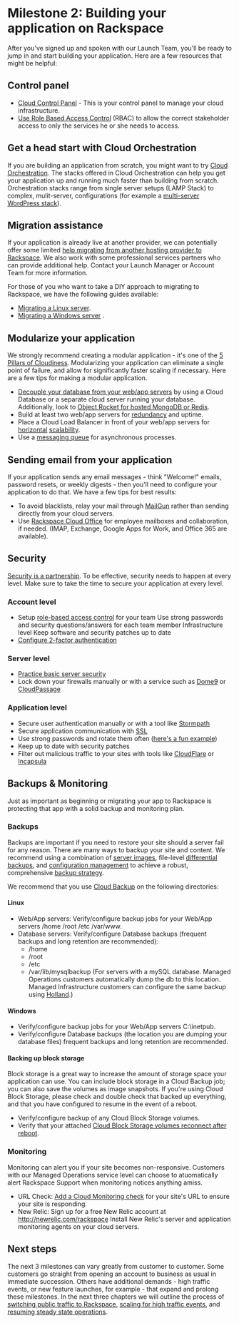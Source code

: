 

# Milestone 2: Building your application on Rackspace

After you've signed up and spoken with our Launch Team, you'll be ready to jump in and start building your application. Here are a few resources that might be helpful:

## Control panel  

* [Cloud Control Panel](http://www.rackspace.com/knowledge_center/article/introducing-the-rackspace-cloud-control-panel) - This is your control panel to manage your cloud infrastructure.
* [Use Role Based Access Control](http://www.rackspace.com/knowledge_center/article/overview-role-based-access-control-rbac) (RBAC) to allow the correct stakeholder access to only the services he or she needs to access.

## Get a head start with Cloud Orchestration

If you are building an application from scratch, you might want to try [Cloud Orchestration](http://www.rackspace.com/blog/cloud-orchestration-automating-deployments-of-full-stack-configurations/). The stacks offered in Cloud Orchestration can help you get your application up and running much faster than building from scratch. Orchestration stacks range from single server setups (LAMP Stack) to complex, mulit-server, configurations (for example a [multi-server WordPress stack](http://www.rackspace.com/knowledge_center/article/deploy-wordpress-packages-by-using-rackspace-cloud-orchestration)). 


## Migration assistance

If your application is already live at another provider, we can potentially offer some limited [help migrating from another hosting provider to Rackspace](https://www.rackspace.com/migration). We also work with some professional services partners who can provide additional help. Contact your Launch Manager or Account Team for more information.

For those of you who want to take a DIY approach to migrating to Rackspace, we have the following guides available:

* [Migrating a Linux server](http://www.rackspace.com/knowledge_center/article/prepare-to-migrate-a-linux-server).
* [Migrating a Windows server](http://www.rackspace.com/knowledge_center/article/prepare-to-migrate-a-windows-server)
.
## Modularize your application

We strongly recommend creating a modular application - it's one of the [5 Pillars of Cloudiness](https://community.rackspace.com/products/f/54/t/4496). Modularizing your application can eliminate a single point of failure, and allow for significantly faster scaling if necessary. Here are a few tips for making a modular application.

* [Decouple your database from your web/app servers](http://www.rackspace.com/blog/fundamentals-of-cloud-architecture-the-seed-config-video/) by using a Cloud Database or a separate cloud server running your database. Additionally, look to [Object Rocket for hosted MongoDB or Redis](http://objectrocket.com/).
* Build at least two web/app servers for [redundancy](http://www.rackspace.com/knowledge_center/article/protection-against-and-recovery-from-host-server-down-hsd-issue) and uptime.
* Place a Cloud Load Balancer in front of your web/app servers for [horizontal](http://www.rackspace.com/blog/pillars-of-cloudiness-no-3-scaling-horizontally/) [scalability](http://www.rackspace.com/blog/examining-horizontal-scaling-google-hangout-recap/).
* Use a [messaging queue](https://developer.rackspace.com/blog/using-message-queues-in-cloud-applications/) for asynchronous processes.

## Sending email from your application

If your application sends any email messages - think "Welcome!" emails, password resets, or weekly digests - then you'll need to configure your application to do that. We have a few tips for best results:

* To avoid blacklists, relay your mail through [MailGun](http://www.rackspace.com/knowledge_center/article/configuring-mailgun-for-your-website) rather than sending directly from your cloud servers.
* Use [Rackspace Cloud Office](https://www.rackspace.com/email-hosting) for employee mailboxes and collaboration, if needed. (IMAP, Exchange, Google Apps for Work, and Office 365 are available).

## Security

[Security is a partnership](http://www.rackspace.com/security/). To be effective, security needs to happen at every level. Make sure to take the time to secure your application at every level.

### Account level

* Setup [role-based access control](http://www.rackspace.com/knowledge_center/article/overview-role-based-access-control-rbac) for your team Use strong passwords and security questions/answers for each team member Infrastructure level Keep software and security patches up to date
* [Configure 2-factor authentication](http://www.rackspace.com/knowledge_center/article/multi-factor-authentication-from-the-cloud-control-panel)

### Server level

* [Practice basic server security](http://www.rackspace.com/knowledge_center/article/basic-cloud-server-security)  
* Lock down your firewalls manually or with a service such as [Dome9](http://www.dome9.com/) or [CloudPassage](https://www.cloudpassage.com/)

### Application level

* Secure user authentication manually or with a tool like [Stormpath](https://stormpath.com/)
* Secure application communication with [SSL](https://community.rackspace.com/products/f/18/t/55)
* Use strong passwords and rotate them often ([here's a fun example](https://xkcd.com/936/))
* Keep up to date with security patches
* Filter out malicious traffic to your sites with tools like [CloudFlare](https://www.cloudflare.com/) or [Incapsula](https://www.incapsula.com/)


## Backups & Monitoring

Just as important as beginning or migrating your app to Rackspace is protecting that app with a solid backup and monitoring plan.  

### Backups
Backups are important if you need to restore your site should a server fail for any reason. There are many ways to backup your site and content. We recommend using a combination of [server images](http://www.rackspace.com/knowledge_center/article/create-an-image-of-a-server-and-restore-a-server-from-a-saved-image), file-level [differential backups](http://www.rackspace.com/knowledge_center/article/rackspace-cloud-backup-create-a-backup-0), and [configuration management](https://developer.rackspace.com/blog/devops-automation-series-images-vs-config-management/) to achieve a robust, comprehensive [backup strategy](http://www.rackspace.com/blog/backup-strategies-for-cloud-web-apps-google-hangout-recap/).

We recommend that you use [Cloud Backup](http://www.rackspace.com/cloud/backup) on the following directories:

#### Linux

* Web/App servers: Verify/configure backup jobs for your Web/App servers /home /root /etc /var/www.
* Database servers: Verify/configure Database backups (frequent backups and long retention are recommended):
  * /home
  * /root
  * /etc
  * /var/lib/mysqlbackup (For servers with a mySQL database. Managed Operations customers automatically dump the db to this location. Managed Infrastructure customers can configure the same backup using [Holland](https://community.rackspace.com/products/f/54/t/1638).)

#### Windows

* Verify/configure backup jobs for your Web/App servers C:\inetpub.
* Verify/configure Database backups (the location you are dumping your database files) frequent backups and long retention are recommended.

#### Backing up block storage

Block storage is a great way to increase the amount of storage space your application can use. You can include block storage in a Cloud Backup job; you can also save the volumes as image snapshots. If you're using Cloud Block Storage, please check and double check that backed up everything, and that you have configured to resume in the event of a reboot.

* Verify/configure backup of any Cloud Block Storage volumes.
* Verify that your attached [Cloud Block Storage volumes reconnect after reboot](https://community.rackspace.com/products/f/54/t/4319).

### Monitoring  

Monitoring can alert you if your site becomes non-responsive.  Customers with our Managed Operations service level can choose to atuomatically alert Rackspace Support when monitoring notices anything amiss.

* URL Check: [Add a Cloud Monitoring check](http://www.rackspace.com/knowledge_center/article/creating-a-monitoring-check-using-the-cloud-control-panel) for your site's URL to ensure your site is responding.
* New Relic: Sign up for a free New Relic account at http://newrelic.com/rackspace Install New Relic's server and application monitoring agents on your cloud servers.

## Next steps

The next 3 milestones can vary greatly from customer to customer. Some customers go straight from opening an account to business as usual in immediate succession. Others have additional demands - high traffic events, or new feature launches, for example - that expand and prolong these milestones. In the next three chapters we will outline the process of [switching public traffic to Rackspace](chapters/GettingStarted_1.md), [scaling for high traffic events](chapters/GettingStarted_1.md), and [resuming steady state operations](chapters/GettingStarted_1.md).
